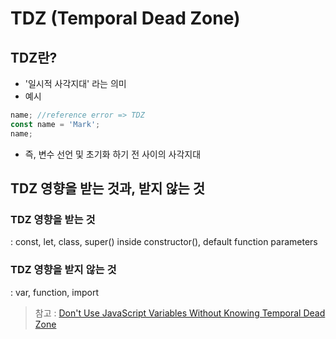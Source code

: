 # TDZ (Temporal Dead Zone)

## TDZ란?
* '일시적 사각지대' 라는 의미
* 예시
```js
name; //reference error => TDZ
const name = 'Mark';
name;
```
* 즉, 변수 선언 및 초기화 하기 전 사이의 사각지대

## TDZ 영향을 받는 것과, 받지 않는 것
### TDZ 영향을 받는 것
: const, let, class, super() inside constructor(), default function parameters

### TDZ 영향을 받지 않는 것
: var, function, import

> 참고 : [Don't Use JavaScript Variables Without Knowing Temporal Dead Zone](https://dmitripavlutin.com/javascript-variables-and-temporal-dead-zone/)
